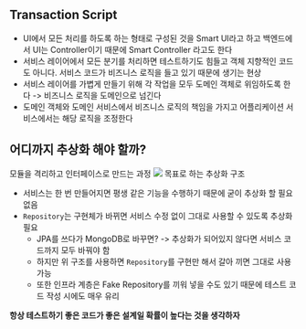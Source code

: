 ## Transaction Script
- UI에서 모든 처리를 하도록 하는 형태로 구성된 것을 Smart UI라고 하고 백엔드에서 UI는 Controller이기 때문에 Smart Controller 라고도 한다
- 서비스 레이어에서 모든 분기를 처리하면 테스트하기도 힘들고 객체 지향적인 코드도 아니다. 서비스 코드가 비즈니스 로직을 들고 있기 때문에 생기는 현상
- 서비스 레이어를 가볍게 만들기 위해 각 작업을 모두 도메인 객체로 위임하도록 한다 -> 비즈니스 로직을 도메인으로 넘긴다
- 도메인 객체와 도메인 서비스에서 비즈니스 로직의 책임을 가지고 어플리케이션 서비스에서는 해당 로직을 조정한다

## 어디까지 추상화 해야 할까?
모듈을 격리하고 인터페이스로 만드는 과정
![](https://i.imgur.com/wuIj43g.png)
목표로 하는 추상화 구조
- 서비스는 한 번 만들어지면 평생 같은 기능을 수행하기 때문에 굳이 추상화 할 필요 없음
- `Repository`는 구현체가 바뀌면 서비스 수정 없이 그대로 사용할 수 있도록 추상화 필요
	- JPA를 쓰다가 MongoDB로 바꾸면? -> 추상화가 되어있지 않다면 서비스 코드까지 모두 바꿔야 함
	- 하지만 위 구조를 사용하면 `Repository`를 구현만 해서 갈아 끼면 그대로 사용 가능
	- 또한 인프라 계층은 Fake Repository를 끼워 넣을 수도 있기 때문에 테스트 코드 작성 시에도 매우 유리

**항상 테스트하기 좋은 코드가 좋은 설계일 확률이 높다는 것을 생각하자**
